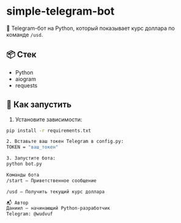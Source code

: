 # simple-telegram-bot

💬 Telegram-бот на Python, который показывает курс доллара по команде `/usd`.

## 📦 Стек
- Python
- aiogram
- requests

## 🚀 Как запустить

1. Установите зависимости:
```bash
pip install -r requirements.txt

2. Вставьте ваш токен Telegram в config.py:
TOKEN = "ваш_токен"

3. Запустите бота:
python bot.py

Команды бота
/start — Приветственное сообщение

/usd — Получить текущий курс доллара

📬 Автор
Даниил — начинающий Python-разработчик
Telegram: @wudvuf